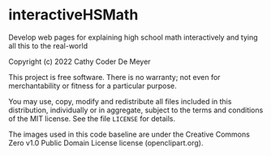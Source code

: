 # interactiveHSMath
Develop web pages for explaining high school math interactively and tying all this to the real-world

Copyright (c) 2022 Cathy Coder De Meyer

This project is free software.  There is no warranty; not even for
merchantability or fitness for a particular purpose.

You may use, copy, modify and redistribute all files included in this
distribution, individually or in aggregate, subject to the terms and conditions
of the MIT license.  See the file `LICENSE` for details.

The images used in this code baseline are under the Creative Commons Zero v1.0 Public Domain License
license (openclipart.org).    
